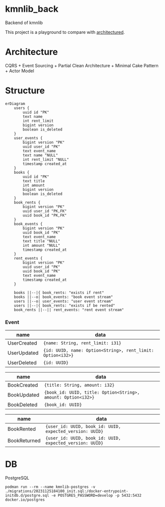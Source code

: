 # kmnlib_back

Backend of kmnlib

This project is a playground to compare with [architectured](https://github.com/HalsekiRaika/architectured).

# Architecture

CQRS + Event Sourcing + Partial Clean Architecture + Minimal Cake Pattern + Actor Model

# Structure

```mermaid
erDiagram
    users {
        uuid id "PK"
        text name
        int rent_limit
        bigint version
        boolean is_deleted
    }
    user_events {
        bigint version "PK"
        uuid user_id "PK"
        text event_name
        text name "NULL"
        int rent_limit "NULL"
        timestamp created_at
    }
    books {
        uuid id "PK"
        text title
        int amount
        bigint version
        boolean is_deleted
    }
    book_rents {
        bigint version "PK"
        uuid user_id "PK,FK"
        uuid book_id "PK,FK"
    }
    book_events {
        bigint version "PK"
        uuid book_id "PK"
        text event_name
        text title "NULL"
        int amount "NULL"
        timestamp created_at
    }
    rent_events {
        bigint version "PK"
        uuid user_id "PK"
        uuid book_id "PK"
        text event_name
        timestamp created_at
    }

    books ||--|{ book_rents: "exists if rent"
    books ||--o| book_events: "book event stream"
    users ||--o| user_events: "user event stream"
    users ||--|{ book_rents: "exists if be rented"
    book_rents ||--|| rent_events: "rent event stream"
```

### Event

| name        | data                                                        |
|-------------|-------------------------------------------------------------|
| UserCreated | `{name: String, rent_limit: i31}`                           |
| UserUpdated | `{id: UUID, name: Option<String>, rent_limit: Option<i32>}` |
| UserDeleted | `{id: UUID}`                                                |

| name        | data                                                          |
|-------------|---------------------------------------------------------------|
| BookCreated | `{title: String, amount: i32}`                                |
| BookUpdated | `{book_id: UUID, title: Option<String>, amount: Option<i32>}` |
| BookDeleted | `{book_id: UUID}`                                             |

| name         | data                                                     |
|--------------|----------------------------------------------------------|
| BookRented   | `{user_id: UUID, book_id: UUID, expected_version: UUID}` |
| BookReturned | `{user_id: UUID, book_id: UUID, expected_version: UUID}` |

# DB

PostgreSQL

```shell
podman run --rm --name kmnlib-postgres -v ./migrations/20231125184100_init.sql:/docker-entrypoint-initdb.d/postgre.sql -e POSTGRES_PASSWORD=develop -p 5432:5432 docker.io/postgres
```